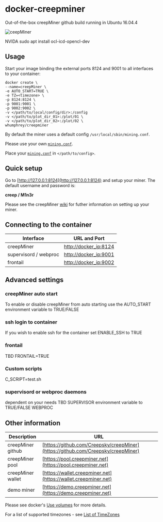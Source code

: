 docker-creepminer
=================
Out-of-the-box creepMiner github build running in Ubuntu 16.04.4

![ceepMiner](https://i.imgur.com/KsPZaKu.png)


NVIDA 
sudo apt install ocl-icd-opencl-dev

## Usage

Start your image binding the external ports 8124 and 9001 to all interfaces to your container:
```
docker create \
--name=creepMiner \
-e AUTO_START=TRUE \
-e TZ=<timezone> \
-p 8124:8124 \
-p 9001:9001 \
-p 9002:9002 \
-v </path/to/local/config/dir>:/config
-v </path/to/plot_dir_01>:/plot/01 \
-v </path/to/plot_dir_02>:/plot/02 \
whumphrey/creepminer
```

By default the miner uses a default config `/usr/local/sbin/mining.conf`. 

Please use your own [`mining.conf`](https://github.com/Creepsky/creepMiner/wiki/Sample-mining.conf).

Place your [`mining.conf`](https://github.com/Creepsky/creepMiner/wiki/Sample-mining.conf) in `</path/to/config>`.

## Quick setup

Go to [http://127.0.0.1:8124](http://127.0.0.1:8124) and setup your miner. The default username and password is:

**creep / M1n3r**

Please see the creepMiner [wiki](https://github.com/Creepsky/creepMiner/wiki) for futher information on setting up your miner.

## Connecting to the container

Interface | URL and Port
------------ | -------------
creepMiner | [http://docker_ip:8124](http://127.0.0.1:8124)
supervisord / webproc | [http://docker_ip:9001](http://127.0.0.1:9001)
frontail | [http://docker_ip:9002](http://127.0.0.1:9002)

## Advanced settings

### creepMiner auto start
To enable or disable creepMiner from auto starting use the 
AUTO_START environment variable to TRUE/FALSE

### ssh login to container
If you wish to enable ssh for the container set
ENABLE_SSH to TRUE

### frontail
TBD
FRONTAIL=TRUE

### Custom scripts
C_SCRIPT=test.sh 

### supervisord or webproc daemons
dependent on your needs TBD
SUPERVISOR environment variable to TRUE/FALSE
WEBPROC

## Other information

Description | URL
------------ | -------------
creepMiner github | [https://github.com/Creepsky/creepMiner](https://github.com/Creepsky/creepMiner)
creepMiner pool | [https://pool.creepminer.net](https://pool.creepminer.net)
creepMiner wallet | [https://wallet.creepminer.net](https://wallet.creepminer.net)
demo miner | [https://demo.creepminer.net](https://demo.creepminer.net)

Please see docker's [Use volumes](https://docs.docker.com/storage/volumes/) for more details.

For a list of supported timezones - see [List of TimeZones](https://en.wikipedia.org/wiki/List_of_tz_database_time_zones)